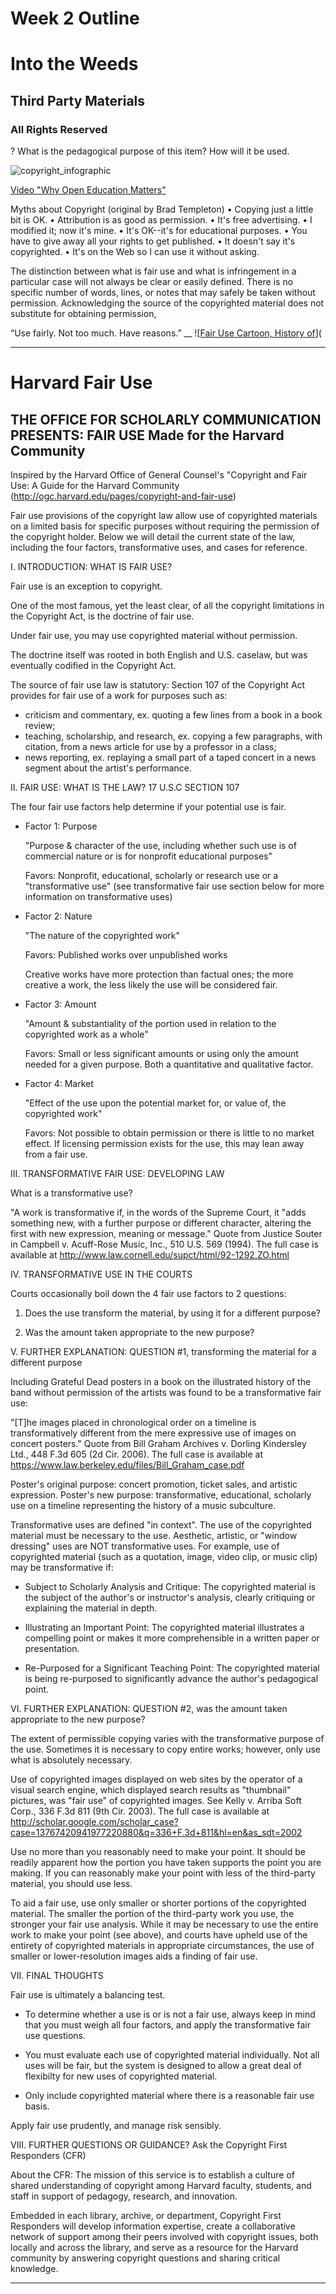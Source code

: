 # Week 2 Outline

# Into the Weeds

## Third Party Materials

### All Rights Reserved
? What is the pedagogical purpose of this item? How will it be used.

![copyright_infographic](infographic_copyright.png)



[Video "Why Open Education Matters"](https://www.youtube.com/watch?time_continue=82&v=gJWbVt2Nc-I_)


Myths about Copyright 
(original by Brad Templeton) 
•	Copying just a little bit is OK. 
•	Attribution is as good as permission.
•	It's free advertising. 
•	I modified it; now it's mine. 
•	It's OK--it's for educational purposes.
•	You have to give away all your rights to get published. 
•	It doesn't say it's copyrighted.
•	It's on the Web so I can use it without asking.



The distinction between what is fair use and what is infringement in a particular case will not always be clear or easily defined. There is no specific number of words, lines, or notes that may safely be taken without permission. Acknowledging the source of the copyrighted material does not substitute for obtaining permission,

“Use fairly. Not too much. Have reasons.”
__
![[Fair Use Cartoon, History of](http://www.jrocheworkshop.com/2184125-the-origin-of-u-s-fair-use)](


___
# Harvard Fair Use

THE OFFICE FOR SCHOLARLY COMMUNICATION PRESENTS: FAIR USE
Made for the Harvard Community
----

Inspired by the Harvard Office of General Counsel's "Copyright and Fair Use: A Guide for the Harvard Community (http://ogc.harvard.edu/pages/copyright-and-fair-use)

Fair use provisions of the copyright law allow use of copyrighted materials on a limited basis for specific purposes without requiring the permission of the copyright holder. Below we will detail the current state of the law, including the four factors, transformative uses, and cases for reference.

I. INTRODUCTION: WHAT IS FAIR USE?

Fair use is an exception to copyright.

One of the most famous, yet the least clear, of all the copyright limitations in the Copyright Act, is the doctrine of fair use. 

Under fair use, you may use copyrighted material without permission. 

The doctrine itself was rooted in both English and U.S. caselaw, but was eventually codified in the Copyright Act. 

The source of fair use law is statutory: Section 107 of the Copyright Act provides for fair use of a work for purposes such as:

- criticism and commentary, ex. quoting a few lines from a book in a book review;
- teaching, scholarship, and research, ex. copying a few paragraphs, with citation, from a news article for use by a professor in a class;
- news reporting, ex. replaying a small part of a taped concert in a news segment about the artist's performance.

II. FAIR USE: WHAT IS THE LAW? 17 U.S.C SECTION 107

The four fair use factors help determine if your potential use is fair.

- Factor 1: Purpose

  "Purpose & character of the use, including whether such use is of commercial nature or is for nonprofit educational purposes"  

  Favors: Nonprofit, educational, scholarly or research use or a "transformative use" (see transformative fair use section below for more information on transformative uses)

- Factor 2: Nature

  "The nature of the copyrighted work"

  Favors: Published works over unpublished works

  Creative works have more protection than factual ones; the more creative a work, the less likely the use will be considered fair.

- Factor 3: Amount

  "Amount & substantiality of the portion used in relation to the copyrighted work as a whole"

  Favors: Small or less significant amounts or using only the amount needed for a given purpose. Both a quantitative and qualitative factor.

- Factor 4: Market

  "Effect of the use upon the potential market for, or value of, the copyrighted work"

  Favors: Not possible to obtain permission or there is little to no market effect.  If licensing permission exists for the use, this may lean away from a fair use.

III. TRANSFORMATIVE FAIR USE: DEVELOPING LAW

What is a transformative use?

"A work is transformative if, in the words of the Supreme Court, it "adds something new, with a further purpose or different character, altering the first with new expression, meaning or message." Quote from Justice Souter in Campbell v. Acuff-Rose Music, Inc., 510 U.S. 569 (1994). The full case is available at http://www.law.cornell.edu/supct/html/92-1292.ZO.html

IV. TRANSFORMATIVE USE IN THE COURTS

Courts occasionally boil down the 4 fair use factors to 2 questions:

1) Does the use transform the material, by using it for a different purpose?

2) Was the amount taken appropriate to the new purpose?

V. FURTHER EXPLANATION: QUESTION #1, transforming the material for a different purpose

Including Grateful Dead posters in a book on the illustrated history of the band without permission of the artists was found to be a transformative fair use:

"[T]he images placed in chronological order on a timeline is transformatively different from the mere expressive use of images on concert posters." Quote from Bill Graham Archives v. Dorling Kindersley Ltd., 448 F.3d 605 (2d Cir. 2006). The full case is available at https://www.law.berkeley.edu/files/Bill_Graham_case.pdf

Poster's original purpose: concert promotion, ticket sales, and artistic expression. Poster's new purpose: transformative, educational, scholarly use on a timeline representing the history of a music subculture.

Transformative uses are defined "in context". The use of the copyrighted material must be necessary to the use. Aesthetic, artistic, or "window dressing" uses are NOT transformative uses. For example, use of copyrighted material (such as a quotation, image, video clip, or music clip) may be transformative if:

- Subject to Scholarly Analysis and Critique: The copyrighted material is the subject of the author's or instructor's analysis, clearly critiquing or explaining the material in depth.

- Illustrating an Important Point: The copyrighted material illustrates a compelling point or makes it more comprehensible in a written paper or presentation.

- Re-Purposed for a Significant Teaching Point: The copyrighted material is being re-purposed to significantly advance the author's pedagogical point.

VI. FURTHER EXPLANATION: QUESTION #2, was the amount taken appropriate to the new purpose?

The extent of permissible copying varies with the transformative purpose of the use. Sometimes it is necessary to copy entire works; however, only use what is absolutely necessary.

Use of copyrighted images displayed on web sites by the operator of a visual search engine, which displayed search results as "thumbnail" pictures, was "fair use" of copyrighted images. See Kelly v. Arriba Soft Corp., 336 F.3d 811 (9th Cir. 2003). The full case is available at http://scholar.google.com/scholar_case?case=13767420941977220880&q=336+F.3d+811&hl=en&as_sdt=2002

Use no more than you reasonably need to make your point. It should be readily apparent how the portion you have taken supports the point you are making. If you can reasonably make your point with less of the third-party material, you should use less.

To aid a fair use, use only smaller or shorter portions of the copyrighted material. The smaller the portion of the third-party work you use, the stronger your fair use analysis. While it may be necessary to use the entire work to make your point (see above), and courts have upheld use of the entirety of copyrighted materials in appropriate circumstances, the use of smaller or lower-resolution images aids a finding of fair use.

VII. FINAL THOUGHTS

Fair use is ultimately a balancing test. 

- To determine whether a use is or is not a fair use, always keep in mind that you must weigh all four factors, and apply the transformative fair use questions.

- You must evaluate each use of copyrighted material individually.  Not all uses will be fair, but the system is designed to allow a great deal of flexibilty for new uses of copyrighted material.

- Only include copyrighted material where there is a reasonable fair use basis.

Apply fair use prudently, and manage risk sensibly.

VIII. FURTHER QUESTIONS OR GUIDANCE? Ask the Copyright First Responders (CFR)

About the CFR: The mission of this service is to establish a culture of shared understanding of copyright among Harvard faculty, students, and staff in support of pedagogy, research, and innovation.

Embedded in each library, archive, or department, Copyright First Responders will develop information expertise, create a collaborative network of support among their peers involved with copyright issues, both locally and across the library, and serve as a resource for the Harvard community by answering copyright questions and sharing critical knowledge.

___



